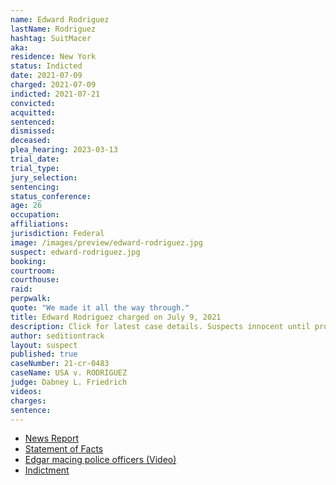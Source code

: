 ```yaml
---
name: Edward Rodriguez
lastName: Rodriguez
hashtag: SuitMacer
aka:
residence: New York
status: Indicted
date: 2021-07-09
charged: 2021-07-09
indicted: 2021-07-21
convicted:
acquitted:
sentenced:
dismissed:
deceased:
plea_hearing: 2023-03-13
trial_date:
trial_type:
jury_selection:
sentencing:
status_conference:
age: 26
occupation:
affiliations:
jurisdiction: Federal
image: /images/preview/edward-rodriguez.jpg
suspect: edward-rodriguez.jpg
booking:
courtroom:
courthouse:
raid:
perpwalk:
quote: "We made it all the way through."
title: Edward Rodriguez charged on July 9, 2021
description: Click for latest case details. Suspects innocent until proven guilty.
author: seditiontrack
layout: suspect
published: true
caseNumber: 21-cr-0483
caseName: USA v. RODRIGUEZ
judge: Dabney L. Friedrich
videos:
charges:
sentence:
---
```

- [News Report](https://www.msn.com/en-us/news/crime/here-in-america-we-fight-back-formally-dressed-man-dubbed-suitmacer-charged-with-spraying-police-during-capitol-siege/ar-AALZYmU)
- [Statement of Facts](https://www.justice.gov/usao-dc/case-multi-defendant/file/1410871/download)
- [Edgar macing police officers (Video)](https://twitter.com/1600PennPooch/status/1413630211774730242)
- [Indictment](https://www.justice.gov/usao-dc/case-multi-defendant/file/1460061/download)
